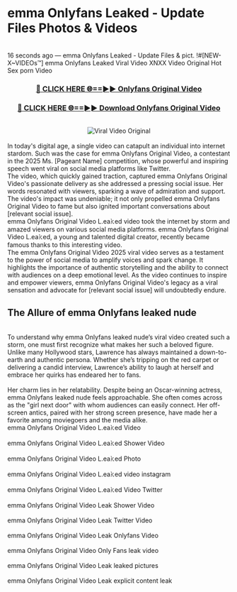 # emma Onlyfans Leaked - Update Files Photos & Videos 
<br>
16 seconds ago — emma Onlyfans Leaked - Update Files & pict. !#[NEW-X~VIDEOs™] emma Onlyfans Leaked Viral Video XNXX Video Original Hot Sex porn Video
<br>
<div align="center">
<h3><a href="http://freeplayer.one?title=emma&ref=25OR" rel="nofollow">🔴 CLICK HERE 🌐==►► Onlyfans Original Video</a></h3>
<h3><a href="http://freeplayer.one?title=emma&ref=25OR" rel="nofollow">🔴 CLICK HERE 🌐==►► Download Onlyfans Original Video</a></h3>
<br>
<a href="http://freeplayer.one?title=emma&ref=25OR" rel="nofollow" data-target="animated-image.originalLink"><img src="https://i.ibb.co.com/xMMVF88/686577567.gif" alt="Viral Video Original" style="max-width: 100%; display: inline-block;" data-target="animated-image.originalImage"></a>
</div>
<br>
In today's digital age, a single video can catapult an individual into internet stardom. Such was the case for emma Onlyfans Original Video, a contestant in the 2025 Ms. [Pageant Name] competition, whose powerful and inspiring speech went viral on social media platforms like Twitter.
<br>
The video, which quickly gained traction, captured emma Onlyfans Original Video's passionate delivery as she addressed a pressing social issue. Her words resonated with viewers, sparking a wave of admiration and support. The video's impact was undeniable; it not only propelled emma Onlyfans Original Video to fame but also ignited important conversations about [relevant social issue].
<br>
emma Onlyfans Original Video L.ea𝚔ed video took the internet by storm and amazed viewers on various social media platforms. emma Onlyfans Original Video L.ea𝚔ed, a young and talented digital creator, recently became famous thanks to this interesting video.
<br>
The emma Onlyfans Original Video 2025 viral video serves as a testament to the power of social media to amplify voices and spark change. It highlights the importance of authentic storytelling and the ability to connect with audiences on a deep emotional level. As the video continues to inspire and empower viewers, emma Onlyfans Original Video's legacy as a viral sensation and advocate for [relevant social issue] will undoubtedly endure.
<br>
<h2>The Allure of emma Onlyfans leaked nude</h2>
<br>
To understand why emma Onlyfans leaked nude’s viral video created such a storm, one must first recognize what makes her such a beloved figure. Unlike many Hollywood stars, Lawrence has always maintained a down-to-earth and authentic persona. Whether she’s tripping on the red carpet or delivering a candid interview, Lawrence’s ability to laugh at herself and embrace her quirks has endeared her to fans.
<br><br>
Her charm lies in her relatability. Despite being an Oscar-winning actress, emma Onlyfans leaked nude feels approachable. She often comes across as the "girl next door" with whom audiences can easily connect. Her off-screen antics, paired with her strong screen presence, have made her a favorite among moviegoers and the media alike.
<br>
emma Onlyfans Original Video L.ea𝚔ed Video
<br><br>
emma Onlyfans Original Video L.ea𝚔ed Shower Video
<br><br>
emma Onlyfans Original Video L.ea𝚔ed Photo
<br><br>
emma Onlyfans Original Video L.ea𝚔ed video instagram
<br><br>
emma Onlyfans Original Video L.ea𝚔ed Video Twitter
<br><br>
emma Onlyfans Original Video Leak Shower Video
<br><br>
emma Onlyfans Original Video Leak Twitter Video
<br><br>
emma Onlyfans Original Video Leak Onlyfans Video
<br><br>
emma Onlyfans Original Video Only Fans leak video
<br><br>
emma Onlyfans Original Video Leak leaked pictures
<br><br>
emma Onlyfans Original Video Leak explicit content leak